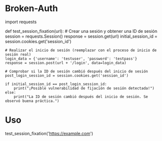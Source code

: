 # Broken-Auth

import requests

def test_session_fixation(url):
    # Crear una sesión y obtener una ID de sesión
    session = requests.Session()
    response = session.get(url)
    initial_session_id = session.cookies.get('session_id')
    
    # Realizar el inicio de sesión (reemplazar con el proceso de inicio de sesión real)
    login_data = {'username': 'testuser', 'password': 'testpass'}
    response = session.post(url + '/login', data=login_data)
    
    # Comprobar si la ID de sesión cambió después del inicio de sesión
    post_login_session_id = session.cookies.get('session_id')
    
    if initial_session_id == post_login_session_id:
        print("¡Posible vulnerabilidad de fijación de sesión detectada!")
    else:
        print("La ID de sesión cambió después del inicio de sesión. Se observó buena práctica.")

# Uso
test_session_fixation('https://example.com')
